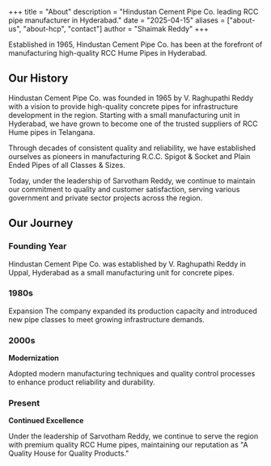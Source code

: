 +++
title = "About"
description = "Hindustan Cement Pipe Co. leading RCC pipe manufacturer in Hyderabad."
date = "2025-04-15"
aliases = ["about-us", "about-hcp", "contact"]
author = "Shaimak Reddy"
+++

Established in 1965, Hindustan Cement Pipe Co. has been at the forefront of manufacturing high-quality RCC Hume Pipes in Hyderabad.

## Our History
Hindustan Cement Pipe Co. was founded in 1965 by V. Raghupathi Reddy with a vision to provide high-quality concrete pipes for infrastructure development in the region. Starting with a small manufacturing unit in Hyderabad, we have grown to become one of the trusted suppliers of RCC Hume pipes in Telangana.

Through decades of consistent quality and reliability, we have established ourselves as pioneers in manufacturing R.C.C. Spigot & Socket and Plain Ended Pipes of all Classes & Sizes.

Today, under the leadership of Sarvotham Reddy, we continue to maintain our commitment to quality and customer satisfaction, serving various government and private sector projects across the region.

## Our Journey
### Founding Year
Hindustan Cement Pipe Co. was established by V. Raghupathi Reddy in Uppal, Hyderabad as a small manufacturing unit for concrete pipes.

### 1980s
Expansion
The company expanded its production capacity and introduced new pipe classes to meet growing infrastructure demands.

### 2000s
**Modernization**

Adopted modern manufacturing techniques and quality control processes to enhance product reliability and durability.

### Present
**Continued Excellence**

Under the leadership of Sarvotham Reddy, we continue to serve the region with premium quality RCC Hume pipes, maintaining our reputation as "A Quality House for Quality Products."
